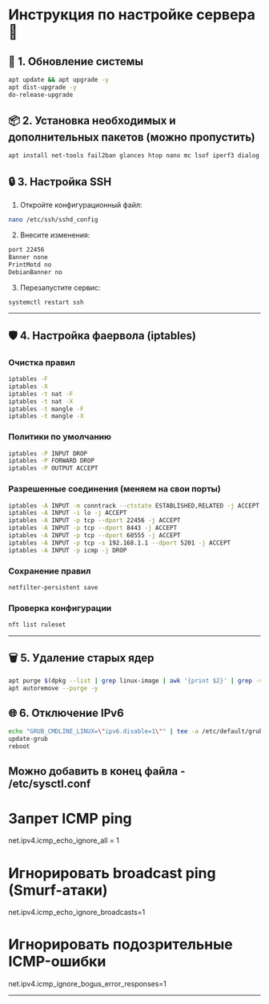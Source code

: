 # Инструкция по настройке сервера 🚀

## 🔄 1. Обновление системы
```bash
apt update && apt upgrade -y
apt dist-upgrade -y
do-release-upgrade
```

## 📦 2. Установка необходимых и дополнительных пакетов (можно пропустить)
```bash
apt install net-tools fail2ban glances htop nano mc lsof iperf3 dialog build-essential libpam0g-dev libssl-dev -y
```

## 🔒 3. Настройка SSH
1. Откройте конфигурационный файл:
```bash
nano /etc/ssh/sshd_config
```

2. Внесите изменения:
```bash
port 22456
Banner none
PrintMotd no
DebianBanner no
```

3. Перезапустите сервис:
```bash
systemctl restart ssh
```

---

## 🛡️ 4. Настройка фаервола (iptables)
### Очистка правил
```bash
iptables -F
iptables -X
iptables -t nat -F
iptables -t nat -X
iptables -t mangle -F
iptables -t mangle -X
```

### Политики по умолчанию
```bash
iptables -P INPUT DROP
iptables -P FORWARD DROP
iptables -P OUTPUT ACCEPT
```

### Разрешенные соединения (меняем на свои порты)
```bash
iptables -A INPUT -m conntrack --ctstate ESTABLISHED,RELATED -j ACCEPT
iptables -A INPUT -i lo -j ACCEPT
iptables -A INPUT -p tcp --dport 22456 -j ACCEPT
iptables -A INPUT -p tcp --dport 8443 -j ACCEPT
iptables -A INPUT -p tcp --dport 60555 -j ACCEPT
iptables -A INPUT -p tcp -s 192.168.1.1 --dport 5201 -j ACCEPT
iptables -A INPUT -p icmp -j DROP
```

### Сохранение правил
```bash
netfilter-persistent save
```

### Проверка конфигурации
```bash
nft list ruleset
```

---

## 🗑️ 5. Удаление старых ядер
```bash
apt purge $(dpkg --list | grep linux-image | awk '{print $2}' | grep -v $(uname -r))
apt autoremove --purge -y
```

## 🌐 6. Отключение IPv6
```bash
echo "GRUB_CMDLINE_LINUX=\"ipv6.disable=1\"" | tee -a /etc/default/grub
update-grub
reboot
```
## Можно добавить в конец файла - /etc/sysctl.conf

# Запрет ICMP ping
net.ipv4.icmp_echo_ignore_all = 1

# Игнорировать broadcast ping (Smurf-атаки)
net.ipv4.icmp_echo_ignore_broadcasts=1

# Игнорировать подозрительные ICMP-ошибки
net.ipv4.icmp_ignore_bogus_error_responses=1


---
